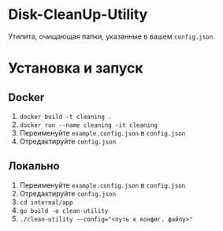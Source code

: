 # Disk-CleanUp-Utility
Утилита, очищающая папки, указанные в вашем `config.json`.

# Установка и запуск
## Docker
1. `docker build -t cleaning .`
2. `docker run --name cleaning -it cleaning`
3. Переименуйте `example.config.json` в `config.json`
4. Отредактируйте `config.json`
## Локально
1. Переименуйте `example.config.json` в `config.json`
2. Отредактируйте `config.json`
3. `cd internal/app`
4. `go build -o clean-utility`
5. `./clean-utility --config="<путь к конфиг. файлу>"`